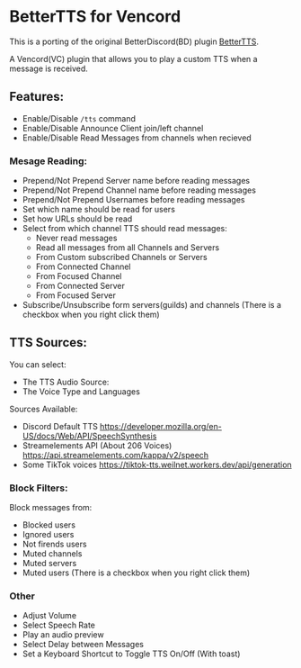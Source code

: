 # BetterTTS for Vencord

This is a porting of the original BetterDiscord(BD) plugin [BetterTTS](https://github.com/nicola02nb/BetterDiscord-Stuff/tree/main/Plugins/BetterTTS).

A Vencord(VC) plugin that allows you to play a custom TTS when a message is received.

## Features:

-   Enable/Disable `/tts` command
-   Enable/Disable Announce Client join/left channel
-   Enable/Disable Read Messages from channels when recieved

### Mesage Reading:

-   Prepend/Not Prepend Server name before reading messages
-   Prepend/Not Prepend Channel name before reading messages
-   Prepend/Not Prepend Usernames before reading messages
-   Set which name should be read for users
-   Set how URLs should be read
-   Select from which channel TTS should read messages:
    -   Never read messages
    -   Read all messages from all Channels and Servers
    -   From Custom subscribed Channels or Servers
    -   From Connected Channel
    -   From Focused Channel
    -   From Connected Server
    -   From Focused Server
-   Subscribe/Unsubscribe form servers(guilds) and channels (There is a checkbox when you right click them)

## TTS Sources:

You can select:

-   The TTS Audio Source:
-   The Voice Type and Languages

Sources Available:

-   Discord Default TTS https://developer.mozilla.org/en-US/docs/Web/API/SpeechSynthesis
-   Streamelements API (About 206 Voices) https://api.streamelements.com/kappa/v2/speech
-   Some TikTok voices https://tiktok-tts.weilnet.workers.dev/api/generation

### Block Filters:

Block messages from:

-   Blocked users
-   Ignored users
-   Not firends users
-   Muted channels
-   Muted servers
-   Muted users (There is a checkbox when you right click them)

### Other

-   Adjust Volume
-   Select Speech Rate
-   Play an audio preview
-   Select Delay between Messages
-   Set a Keyboard Shortcut to Toggle TTS On/Off (With toast)
